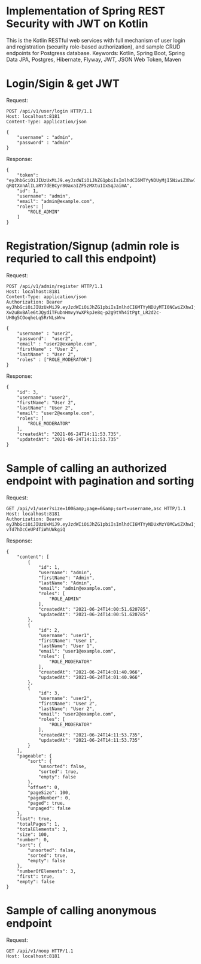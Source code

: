 # Implementation of Spring REST Security with JWT on Kotlin

This is the Kotlin RESTful web services with full mechanism of user login and registration (security role-based authorization), and sample CRUD endpoints for Postgress database.
Keywords: Kotlin, Spring Boot, Spring Data JPA, Postgres, Hibernate, Flyway, JWT, JSON Web Token, Maven

# Login/Sigin & get JWT
Request:
```
POST /api/v1/user/login HTTP/1.1
Host: localhost:8181
Content-Type: application/json

{
	"username" : "admin",
	"password" : "admin"
}
```

Response:
```
{
    "token": "eyJhbGciOiJIUzUxMiJ9.eyJzdWIiOiJhZG1pbiIsImlhdCI6MTYyNDUyMjI5NiwiZXhwIjoxNjI0NjA4Njk2fQ.XS0uGZXFWdbPMeMpWn20WtRiWRmNC5QlAUvLyYfW-qRQtXVnAlILaRY7dEBCyr80axaIZF5zMXtu1IxSqJaimA",
    "id": 1,
    "username": "admin",
    "email": "admin@example.com",
    "roles": [
        "ROLE_ADMIN"
    ]
}
```

# Registration/Signup (admin role is requried to call this endpoint)
Request:
```
POST /api/v1/admin/register HTTP/1.1
Host: localhost:8181
Content-Type: application/json
Authorization: Bearer eyJhbGciOiJIUzUxMiJ9.eyJzdWIiOiJhZG1pbiIsImlhdCI6MTYyNDUyMTI0NCwiZXhwIjoxNjI0NjA3NjQ0fQ.h8Vb_-Xw2uBxBAle6tJQydiTFubnHmvyYwXPkpJe8q-p2g9tVh4itPgt_LR2d2c-UH8g5COoqheLq5RrNLsWnw

{
	"username" : "user2",
	"password":  "user2",
	"email" : "user2@example.com",
	"firstName" : "User 2",
	"lastName" : "User 2",
	"roles" : ["ROLE_MODERATOR"]
}
```

Response:
```
{
    "id": 3,
    "username": "user2",
    "firstName": "User 2",
    "lastName": "User 2",
    "email": "user2@example.com",
    "roles": [
        "ROLE_MODERATOR"
    ],
    "createdAt": "2021-06-24T14:11:53.735",
    "updatedAt": "2021-06-24T14:11:53.735"
}
```

# Sample of calling an authorized endpoint with pagination and sorting
Request:
```
GET /api/v1/user?size=100&amp;page=0&amp;sort=username,asc HTTP/1.1
Host: localhost:8181
Authorization: Bearer eyJhbGciOiJIUzUxMiJ9.eyJzdWIiOiJhZG1pbiIsImlhdCI6MTYyNDUxMzY0MCwiZXhwIjoxNjI0NjAwMDQwfQ.PbgGgnkwaCUIUhYZfGbj5Kzfs_6REZgMt8F_h_y_ALFMJfOi49jonkzH302kzzx-vTd7hDcCeUP4TiWhUWkgiQ
```

Response:
```
{
    "content": [
        {
            "id": 1,
            "username": "admin",
            "firstName": "Admin",
            "lastName": "Admin",
            "email": "admin@example.com",
            "roles": [
                "ROLE_ADMIN"
            ],
            "createdAt": "2021-06-24T14:00:51.620785",
            "updatedAt": "2021-06-24T14:00:51.620785"
        },
        {
            "id": 2,
            "username": "user1",
            "firstName": "User 1",
            "lastName": "User 1",
            "email": "user1@example.com",
            "roles": [
                "ROLE_MODERATOR"
            ],
            "createdAt": "2021-06-24T14:01:40.966",
            "updatedAt": "2021-06-24T14:01:40.966"
        },
        {
            "id": 3,
            "username": "user2",
            "firstName": "User 2",
            "lastName": "User 2",
            "email": "user2@example.com",
            "roles": [
                "ROLE_MODERATOR"
            ],
            "createdAt": "2021-06-24T14:11:53.735",
            "updatedAt": "2021-06-24T14:11:53.735"
        }
    ],
    "pageable": {
        "sort": {
            "unsorted": false,
            "sorted": true,
            "empty": false
        },
        "offset": 0,
        "pageSize": 100,
        "pageNumber": 0,
        "paged": true,
        "unpaged": false
    },
    "last": true,
    "totalPages": 1,
    "totalElements": 3,
    "size": 100,
    "number": 0,
    "sort": {
        "unsorted": false,
        "sorted": true,
        "empty": false
    },
    "numberOfElements": 3,
    "first": true,
    "empty": false
}
```

# Sample of calling anonymous endpoint
Request:
``` 
GET /api/v1/noop HTTP/1.1
Host: localhost:8181
``` 
